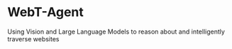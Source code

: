 # WebT-Agent
Using Vision and Large Language Models to reason about and intelligently traverse websites
